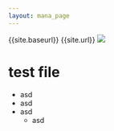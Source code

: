 ```yaml
---
layout: mana_page
---
```


{{site.baseurl}}
{{site.url}}
<img src="{{ site.url }}/images/cp_banner_2.png" style="max-width:100%;height: auto;" />
# test file
- asd
- asd
- asd
  - asd



